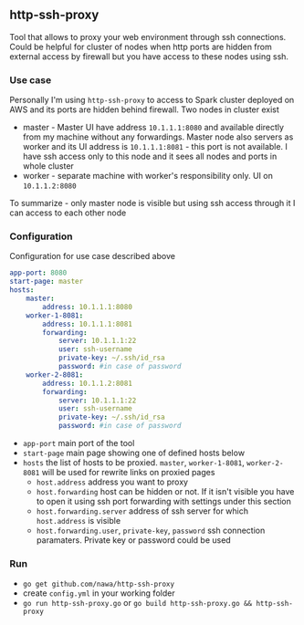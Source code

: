 ## http-ssh-proxy

Tool that allows to proxy your web environment through ssh connections. Could be helpful for cluster of nodes when http ports are hidden from external access by firewall but you have access to these nodes using ssh. 

### Use case
Personally I'm using `http-ssh-proxy` to access to Spark cluster deployed on AWS and its ports are hidden behind firewall. Two nodes in cluster exist
	
- master - Master UI have address `10.1.1.1:8080` and available directly from my machine without any forwardings. Master node also servers as worker and its UI address is `10.1.1.1:8081` - this port is not available. I have ssh access only to this node and it sees all nodes and ports in whole cluster
- worker - separate machine with worker's responsibility only. UI on `10.1.1.2:8080`

To summarize - only master node is visible but using ssh access through it I can access to each other node

### Configuration
Configuration for use case described above

```yaml
app-port: 8080
start-page: master
hosts:
    master:
        address: 10.1.1.1:8080
    worker-1-8081:
        address: 10.1.1.1:8081
        forwarding:
            server: 10.1.1.1:22
            user: ssh-username
            private-key: ~/.ssh/id_rsa
            password: #in case of password
    worker-2-8081:
        address: 10.1.1.2:8081
        forwarding:
            server: 10.1.1.1:22
            user: ssh-username
            private-key: ~/.ssh/id_rsa
            password: #in case of password
``` 

- `app-port` main port of the tool
- `start-page` main page showing one of defined hosts below
- `hosts` the list of hosts to be proxied. `master`, `worker-1-8081`, `worker-2-8081` will be used for rewrite links on proxied pages
	- `host.address` address you want to proxy
	- `host.forwarding` host can be hidden or not. If it isn't visible you have to open it using ssh port forwarding with settings under this section
	- `host.forwarding.server` address of ssh server for which `host.address` is visible
	- `host.forwarding.user`, `private-key`, `password` ssh connection paramaters. Private key or password could be used

### Run

- `go get github.com/nawa/http-ssh-proxy`
- create `config.yml` in your working folder
- `go run http-ssh-proxy.go` or `go build http-ssh-proxy.go && http-ssh-proxy`